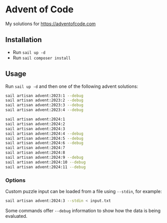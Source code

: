 # Advent of Code

My solutions for https://adventofcode.com

## Installation

- Run `sail up -d`
- Run `sail composer install`

## Usage

Run `sail up -d` and then one of the following advent solutions:

```bash
sail artisan advent:2023:1 --debug
sail artisan advent:2023:2 --debug
sail artisan advent:2023:3 --debug
sail artisan advent:2023:4 --debug

sail artisan advent:2024:1
sail artisan advent:2024:2
sail artisan advent:2024:3
sail artisan advent:2024:4 --debug
sail artisan advent:2024:5 --debug
sail artisan advent:2024:6 --debug
sail artisan advent:2024:7
sail artisan advent:2024:8
sail artisan advent:2024:9 --debug
sail artisan advent:2024:10 --debug
sail artisan advent:2024:11 --debug
```

### Options

Custom puzzle input can be loaded from a file using `--stdin`, for example:

```bash
sail artisan advent:2024:3 --stdin < input.txt
```

Some commands offer `--debug` information to show how the data is being evaluated.
